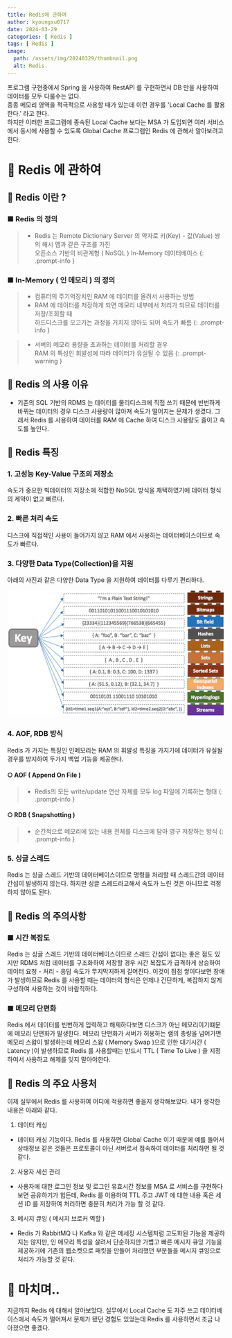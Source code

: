 ```yaml
---
title: Redis에 관하여
author: kyoungsu0717
date: 2024-03-29
categories: [ Redis ]
tags: [ Redis ]
image:
  path: /assets/img/20240329/thumbnail.png
  alt: Redis.
---
```


프로그램 구현중에서 Spring 을 사용하여 RestAPI 를 구현하면서 DB 만을 사용하여 데이터를 모두 다룰수는 없다. <br>
종종 메모리 영역을 적극적으로 사용할 때가 있는데 이런 경우를 'Local Cache 를 활용한다.' 라고 한다. <br>
하지만 이러한 프로그램에 종속된 Local Cache 보다는 MSA 가 도입되면 여러 서비스에서 동시에 사용할 수 있도록 Global Cache 프로그램인 Redis 에 관해서 알아보려고 한다. <br>


# 🚩 Redis 에 관하여

## 📝 Redis 이란 ?

### ■ Redis 의 정의

> * Redis 는 Remote Dictionary Server 의 약자로 키(Key) - 값(Value) 쌍의 해시 맵과 같은 구조를 가진 <br>
> 오픈소스 기반의 비관계형 ( NoSQL ) In-Memory 데이터베이스
{: .prompt-info }

### ■ In-Memory ( 인 메모리 ) 의 정의

> * 컴퓨터의 주기억장치인 RAM 에 데이터를 올려서 사용하는 방법 <br>
> * RAM 에 데이터를 저장하게 되면 메모리 내부에서 처리가 되므로 데이터를 저장/조회할 때 <br>
> 하드디스크를 오고가는 과정을 거치지 않아도 되어 속도가 빠름
{: .prompt-info }

> * 서버의 메모리 용량을 초과하는 데이터를 처리할 경우 <br>
> RAM 의 특성인 휘발성에 따라 데이터가 유실될 수 있음
{: .prompt-warning }

## 📝 Redis 의 사용 이유
* 기존의 SQL 기반의 RDMS 는 데이터를 물리디스크에 직접 쓰기 때문에 빈번하게 바뀌는 데이터의 경우 디스크 사용량이 많아져 속도가 떨어지는 문제가 생겼다.
그래서 Redis 를 사용하여 데이터를 RAM 에 Cache 하여 디스크 사용량도 줄이고 속도를 높인다.

## 📝 Redis 특징

### 1. 고성능 Key-Value 구조의 저장소
속도가 중요한 빅데이터의 저장소에 적합한 NoSQL 방식을 채택하였기에 데이터 형식의 제약이 없고 빠르다. 

### 2. 빠른 처리 속도
디스크에 직접적인 사용이 들어가지 않고 RAM 에서 사용하는 데이터베이스이므로 속도가 빠르다.

### 3. 다양한 Data Type(Collection)을 지원
아래의 사진과 같은 다양한 Data Type 을 지원하여 데이터를 다루기 편리하다.

![](assets/img/20240329/Redis_DataType.png)

### 4. AOF, RDB 방식
Redis 가 가지는 특징인 인메모리는 RAM 의 휘발성 특징을 가지기에 데이터가 유실될 경우를 방지하여 두가지 백업 기능을 제공한다.

#### ○ AOF ( Append On File )

> * Redis의 모든 write/update 연산 자체를 모두 log 파일에 기록하는 형태
{: .prompt-info }

#### ○ RDB ( Snapshotting )

> * 순간적으로 메모리에 있는 내용 전체를 디스크에 담아 영구 저장하는 방식
{: .prompt-info }

### 5. 싱글 스레드
Redis 는 싱글 스레드 기반의 데이터베이스이므로 명령을 처리할 때 스레드간의 데이터 간섭이 발생하지 않는다.
하지만 싱글 스레드라고해서 속도가 느린 것은 아니므로 걱정하지 않아도 된다.

## 📝 Redis 의 주의사항

### ■ 시간 복잡도
Redis 는 싱글 스레드 기반의 데이터베이스이므로 스레드 간섭이 없다는 좋은 점도 있지만 RDMS 처럼 데이터를 구조화하여 저장할 경우 
시간 복잡도가 급격하게 상승하여 데이터 요청 - 처리 - 응답 속도가 무지막지하게 길어진다.
이것이 점점 쌓이다보면 장애가 발생하므로 Redis 를 사용할 때는 데이터의 형식은 언제나 간단하게, 복잡하지 않게 구성하여 사용하는 것이 바람직하다.

### ■ 메모리 단편화
Redis 에서 데이터를 빈번하게 입력하고 해제하다보면 디스크가 아닌 메모리이기떄문에 메모리 단편화가 발생한다.
메모리 단편화가 서버가 허용하는 램의 총량을 넘어가면 메모리 스왑이 발생하는데 메모리 스왑 ( Memory Swap )으로 인한 대기시간 ( Latency )이 발생하므로 Redis 를 사용할때는
반드시 TTL ( Time To Live ) 을 지정하여서 사용하고 해제를 잊지 말아야한다.

## 📝 Redis 의 주요 사용처
이제 실무에서 Redis 를 사용하여 어디에 적용하면 좋을지 생각해보았다.
내가 생각한 내용은 아래와 같다.

1. 데이터 캐싱
 - 데이터 캐싱 기능이다. Redis 를 사용하면 Global Cache 이기 때문에 예를 들어서 상태정보 같은 것들은 프로토콜이 아닌 서버로서 접속하여 데이터를 처리하면 될 것 같다.

2. 사용자 세션 관리
  - 사용자에 대한 로그인 정보 및 로그인 유효시간 정보를 MSA 로 서비스를 구현하다 보면 공유하기가 힘든데, Redis 를 이용하여 TTL 주고 JWT 에 대한 내용 혹은 세션 ID 를 저장하여 처리하면 충분히 처리가 가능 할 것 같다.

3. 메시지 큐잉 ( 메시지 브로커 역할 )
  - Redis 가 RabbitMQ 나 Kafka 와 같은 메세징 시스템처럼 고도화된 기능을 제공하지는 않지만, 인 메모리 특성을 살려서 단순하지만 가볍고 빠른 메시지 큐잉 기능을 제공하기에 기존의 웹소켓으로 패킷을 만들어 처리했던 부분들을 
    메시지 큐잉으로 처리가 가능할 것 같다.

# 🚩 마치며..
지금까지 Redis 에 대해서 알아보았다.
실무에서 Local Cache 도 자주 쓰고 데이터베이스에서 속도가 떨어져서 문제가 됐던 경험도 있었는데
Redis 를 사용하면서 조금 나아졌으면 좋겠다.


